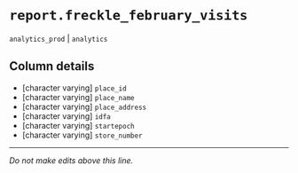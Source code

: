 # `report.freckle_february_visits`
`analytics_prod` | `analytics`

## Column details
* [character varying] `place_id`
* [character varying] `place_name`
* [character varying] `place_address`
* [character varying] `idfa`
* [character varying] `startepoch`
* [character varying] `store_number`

-------------------------------------------------------------------------------
*Do not make edits above this line.*
